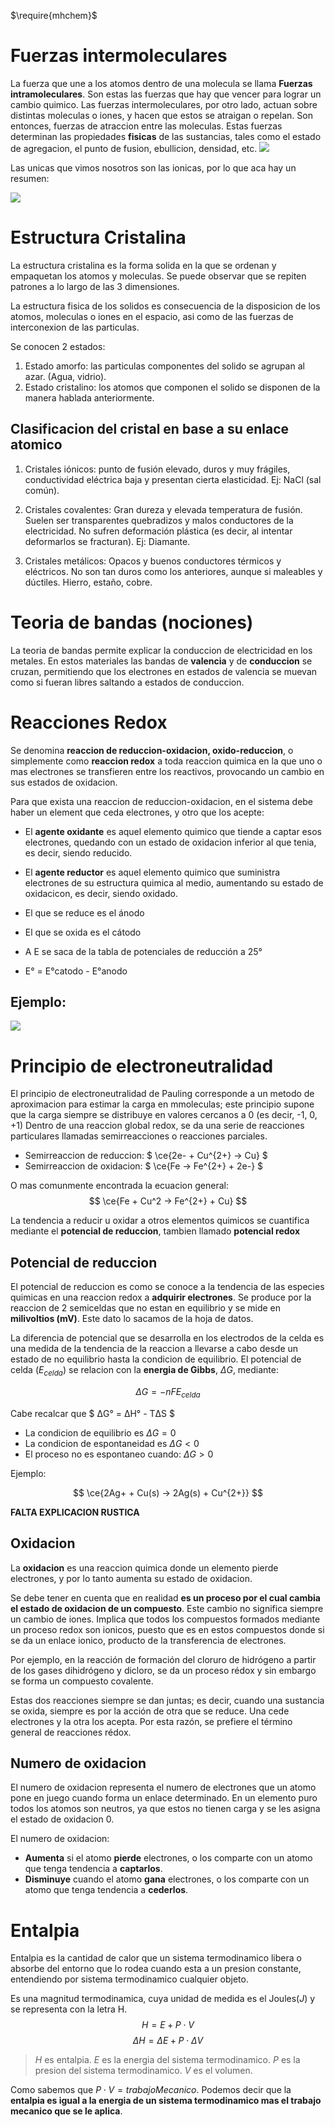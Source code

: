 $\require{mhchem}$

# Fuerzas intermoleculares

La fuerza que une a los atomos dentro de una molecula se llama **Fuerzas intramoleculares**. Son estas las fuerzas que hay que vencer para lograr un cambio quimico.
Las fuerzas intermoleculares, por otro lado, actuan sobre distintas moleculas o iones, y hacen que estos se atraigan o repelan. Son entonces, fuerzas de atraccion entre las moleculas. Estas fuerzas determinan las propiedades **fisicas** de las sustancias, tales como el estado de agregacion, el punto de fusion, ebullicion, densidad, etc.
![](https://i.imgur.com/iGB4H2L.png)

Las unicas que vimos nosotros son las ionicas, por lo que aca hay un resumen:

![](https://i.imgur.com/KO5jHFS.png)

# Estructura Cristalina

La estructura cristalina es la forma solida en la que se ordenan y empaquetan los atomos y moleculas. Se puede observar que se repiten patrones a lo largo de las 3 dimensiones.

La estructura fisica de los solidos es consecuencia de la disposicion de los atomos, moleculas o iones en el espacio, asi como de las fuerzas de interconexion de las particulas.

Se conocen 2 estados:

1. Estado amorfo: las particulas componentes del solido se agrupan al azar. (Agua, vidrio).
2. Estado cristalino: los atomos que componen el solido se disponen de la manera hablada anteriormente.

## Clasificacion del cristal en base a su enlace atomico

1. Cristales iónicos: punto de fusión elevado, duros y muy frágiles, conductividad eléctrica baja y presentan cierta elasticidad. Ej: NaCl (sal común).

2. Cristales covalentes: Gran dureza y elevada temperatura de fusión. Suelen ser transparentes quebradizos y malos conductores de la electricidad. No sufren deformación plástica (es decir, al intentar deformarlos se fracturan). Ej: Diamante.

3. Cristales metálicos: Opacos y buenos conductores térmicos y eléctricos. No son tan duros como los anteriores, aunque si maleables y dúctiles. Hierro, estaño, cobre.

# Teoria de bandas (nociones)

La teoria de bandas permite explicar la conduccion de electricidad en los metales. En estos materiales las bandas de **valencia** y de **conduccion** se cruzan, permitiendo que los electrones en estados de valencia se muevan como si fueran libres saltando a estados de conduccion.

# Reacciones Redox

Se denomina **reaccion de reduccion-oxidacion, oxido-reduccion**, o simplemente como **reaccion redox** a toda reaccion quimica en la que uno o mas electrones se transfieren entre los reactivos, provocando un cambio en sus estados de oxidacion.

Para que exista una reaccion de reduccion-oxidacion, en el sistema debe haber un element que ceda electrones, y otro que los acepte:

* El **agente oxidante** es aquel elemento quimico que tiende a captar esos electrones, quedando con un estado de oxidacion inferior al que tenia, es decir, siendo reducido.
* El **agente reductor** es aquel elemento quimico que suministra electrones de su estructura quimica al medio, aumentando su estado de oxidacicon, es decir, siendo oxidado.

* El que se reduce es el ánodo
* El que se oxida es el cátodo
* A E  se saca de la tabla de potenciales de reducción a 25°
* E° = E°catodo - E°anodo

## Ejemplo: 

![](https://i.imgur.com/e3CE3po.png)

# Principio de electroneutralidad

El principio de electroneutralidad de Pauling corresponde a un metodo de aproximacion para estimar la carga en mmoleculas; este principio supone que la carga siempre se distribuye en valores cercanos a 0 (es decir, -1, 0, +1)
Dentro de una reaccion global redox, se da una serie de reacciones particulares llamadas semirreacciones o reacciones parciales.

* Semirreaccion de reduccion: $ \ce{2e- + Cu^{2+} -> Cu} $
* Semirreaccion de oxidacion: $ \ce{Fe -> Fe^{2+} + 2e-} $

O mas comunmente encontrada la ecuacion general:
$$ \ce{Fe + Cu^2 -> Fe^{2+} + Cu} $$

La tendencia a reducir u oxidar a otros elementos quimicos se cuantifica mediante el **potencial de reduccion**, tambien llamado **potencial redox**

## Potencial de reduccion

El potencial de reduccion es como se conoce a la tendencia de las especies quimicas en una reaccion redox a **adquirir electrones**. Se produce por la reaccion de 2 semiceldas que no estan en equilibrio y se mide en **milivoltios (mV)**. Este dato lo sacamos de la hoja de datos.

La diferencia de potencial que se desarrolla en los electrodos de la celda es una medida de la tendencia de la reaccion a llevarse a cabo desde un estado de no equilibrio hasta la condicion de equilibrio. El potencial de celda ($E_{celda}$) se relacion con la **energia de Gibbs**, $ΔG$, mediante:

$$ ΔG = -nFE_{celda} $$

Cabe recalcar que $ ΔG° = ΔH° - TΔS $

* La condicion de equilibrio es $ΔG = 0$
* La condicion de espontaneidad es $ΔG < 0$
* El proceso no es espontaneo cuando: $ΔG > 0$

Ejemplo: 

$$ \ce{2Ag+ + Cu(s) -> 2Ag(s) + Cu^{2+}} $$

**FALTA EXPLICACION RUSTICA**

## Oxidacion

La **oxidacion** es una reaccion quimica donde un elemento pierde electrones, y por lo tanto aumenta su estado de oxidacion.

Se debe tener en cuenta que en realidad **es un proceso por el cual cambia el estado de oxidacion de un compuesto**. Este cambio no significa siempre un cambio de iones. Implica que todos los compuestos formados mediante un proceso redox son ionicos, puesto que es en estos compuestos donde si se da un enlace ionico, producto de la transferencia de electrones.

Por ejemplo, en la reacción de formación del cloruro de hidrógeno a partir de los gases dihidrógeno y dicloro, se da un proceso rédox y sin embargo se forma un compuesto covalente.

Estas dos reacciones siempre se dan juntas; es decir, cuando una sustancia se oxida, siempre es por la acción de otra que se reduce. Una cede electrones y la otra los acepta. Por esta razón, se prefiere el término general de reacciones rédox.

## Numero de oxidacion

El numero de oxidacion representa el numero de electrones que un atomo pone en juego cuando forma un enlace determinado. En un elemento puro todos los atomos son neutros, ya que estos no tienen carga y se les asigna el estado de oxidacion 0.

El numero de oxidacion:

* **Aumenta** si el atomo **pierde** electrones, o los comparte con un atomo que tenga tendencia a **captarlos**.
* **Disminuye** cuando el atomo **gana** electrones, o los comparte con un atomo que tenga tendencia a **cederlos**.

# Entalpia

Entalpia es la cantidad de calor que un sistema termodinamico libera o absorbe del entorno que lo rodea cuando esta a un presion constante, entendiendo por sistema termodinamico cualquier objeto.

Es una magnitud termodinamica, cuya unidad de medida es el Joules($J$) y se representa con la letra H.
$$ H = E + P \cdot V $$
$$ ΔH = ΔE + P \cdot ΔV $$

> $H$ es entalpia.
> $E$ es la energia del sistema termodinamico.
> $P$ es la presion del sistema termodinamico.
> $V$ es el volumen.

Como sabemos que $P \cdot V = trabajoMecanico$. Podemos decir que la **entalpia es igual a la energia de un sistema termodinamico mas el trabajo mecanico que se le aplica**.

